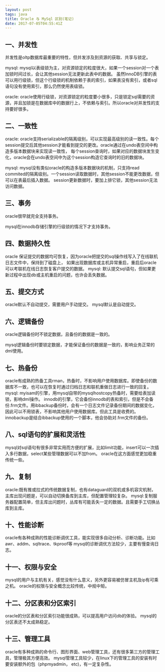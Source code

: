 ```yaml
---
layout: post
tags: java 
title: Oracle 与 MySql 区别(笔记)
date: 2017-07-05T04:55:41Z
---
```


## 一、并发性

并发性是oltp数据库最重要的特性，但并发涉及到资源的获取、共享与锁定。

mysql:
mysql以表级锁为主，对资源锁定的粒度很大，如果一个session对一个表加锁时间过长，会让其他session无法更新此表中的数据。
虽然InnoDB引擎的表可以用行级锁，但这个行级锁的机制依赖于表的索引，如果表没有索引，或者sql语句没有使用索引，那么仍然使用表级锁。
<!-- more -->
oracle:
oracle使用行级锁，对资源锁定的粒度要小很多，只是锁定sql需要的资源，并且加锁是在数据库中的数据行上，不依赖与索引。所以oracle对并发性的支持要好很多。

## 二、一致性
oracle:
oracle支持serializable的隔离级别，可以实现最高级别的读一致性。每个session提交后其他session才能看到提交的更改。oracle通过在undo表空间中构造多版本数据块来实现读一致性，
每个session查询时，如果对应的数据块发生变化，oracle会在undo表空间中为这个session构造它查询时的旧的数据块。

mysql:
mysql没有类似oracle的构造多版本数据块的机制，只支持read commited的隔离级别。一个session读取数据时，其他session不能更改数据，但可以在表最后插入数据。
session更新数据时，要加上排它锁，其他session无法访问数据。

## 三、事务
oracle很早就完全支持事务。

mysql在innodb存储引擎的行级锁的情况下才支持事务。

## 四、数据持久性
oracle
保证提交的数据均可恢复，因为oracle把提交的sql操作线写入了在线联机日志文件中，保持到了磁盘上，
如果出现数据库或主机异常重启，重启后oracle可以考联机在线日志恢复客户提交的数据。
mysql:
默认提交sql语句，但如果更新过程中出现db或主机重启的问题，也许会丢失数据。

## 五、提交方式
oracle默认不自动提交，需要用户手动提交。
mysql默认是自动提交。

## 六、逻辑备份

oracle逻辑备份时不锁定数据，且备份的数据是一致的。

mysql逻辑备份时要锁定数据，才能保证备份的数据是一致的，影响业务正常的dml使用。

## 七、热备份
oracle有成熟的热备工具rman，热备时，不影响用户使用数据库。即使备份的数据库不一致，也可以在恢复时通过归档日志和联机重做日志进行一致的回复。
mysql:
myisam的引擎，用mysql自带的mysqlhostcopy热备时，需要给表加读锁，影响dml操作。
innodb的引擎，它会备份innodb的表和索引，但是不会备份.frm文件。用ibbackup备份时，会有一个日志文件记录备份期间的数据变化，因此可以不用锁表，不影响其他用户使用数据库。但此工具是收费的。
innobackup是结合ibbackup使用的一个脚本，他会协助对.frm文件的备份。

## 八、sql语句的扩展和灵活性
mysql对sql语句有很多非常实用而方便的扩展，比如limit功能，insert可以一次插入多行数据，select某些管理数据可以不加from。
oracle在这方面感觉更加稳重传统一些。

## 九、复制
oracle:既有推或拉式的传统数据复制，也有dataguard的双机或多机容灾机制，主库出现问题是，可以自动切换备库到主库，但配置管理较复杂。
mysql:复制服务器配置简单，但主库出问题时，丛库有可能丢失一定的数据。且需要手工切换丛库到主库。

## 十、性能诊断
oracle有各种成熟的性能诊断调优工具，能实现很多自动分析、诊断功能。比如awr、addm、sqltrace、tkproof等
mysql的诊断调优方法较少，主要有慢查询日志。

## 十一、权限与安全

mysql的用户与主机有关，感觉没有什么意义，另外更容易被仿冒主机及ip有可乘之机。
oracle的权限与安全概念比较传统，中规中矩。

## 十二、分区表和分区索引
oracle的分区表和分区索引功能很成熟，可以提高用户访问db的体验。
mysql的分区表还不太成熟稳定。

## 十三、管理工具
oracle有多种成熟的命令行、图形界面、web管理工具，还有很多第三方的管理工具，管理极其方便高效。
mysql管理工具较少，在linux下的管理工具的安装有时要安装额外的包（phpmyadmin， etc)，有一定复杂性。